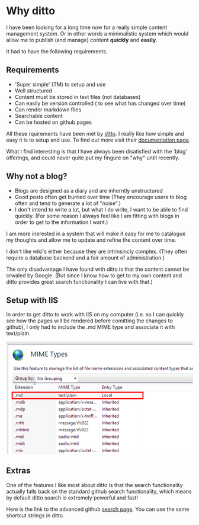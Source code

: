 
Why ditto
==========

I have been looking for a long time now for a really simple content management system. Or in other words a minimalistic system which would allow me to publish (and manage) content **quickly** and **easily**.

It had to have the following requirements.

Requirements
-------------

- 'Super simple' (TM) to setup and use
- Well structured
- Content must be stored in text files (not databases)
- Can easily be version controlled ( to see what has changed over time)
- Can render markdown files
- Searchable content
- Can be hosted on github pages

All these rquirements have been met by [ditto](https://github.com/chutsu/ditto). I really like how simple and easy it is to setup and use.
To find out more visit their [documentation page](http://chutsu.github.io/ditto/).

What I find interesting is that I have always been disatisfied with the 'blog' offerings, and could never quite put my fingure on "why" until recently.

Why not a blog?
----------------

- Blogs are designed as a diary and are inherntly unstructured
- Good posts often get burried over time (They encourage users to blog often and tend to generate a lot of "noise".)
- I don't intend to write a lot, but what I do write, I want to be able to find quickly. (For some reason I always feel like I am fitting with blogs in order to get to the information I want.)

I am more inerested in a system that will make it easy for me to catalogue my thoughts and allow me to update and refine the content over time.

I don't like wiki's either because they are intrinsincly complex. (They often require a database backend and a fair amount of administration.)

The only disadvantage I have found with ditto is that the content cannot be crwaled by Google. (But since I know how to get to my own content and ditto provides great search functionality I can live with that.)


Setup with IIS
---------------

In order to get ditto to work with IIS on my computer (i.e. so I can quickly see how the pages will be rendered before comitting the changes to github), I only had to include the .md MIME type and associate it with text/plain.

![MIME Type](images/dittoSetup/MIME.png)


Extras
--------

One of the features I like most about ditto is that the search functionality actually falls back on the standard github search functionality, which means by default ditto search is extremely powerful and fast!

Here is the link to the advanced github [search page](https://github.com/search/advanced). You can use the same shortcut strings in ditto.
